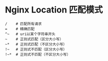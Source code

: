 # Nginx Location 匹配模式

```text
/    # 匹配所有请求
=    # 精确匹配
^~   # uri以某个字符串开头
~    # 正则式匹配（区分大小写）
~*   # 正则式匹配（不区分大小写）
!~   # 正则式不匹配（区分大小写）
!~*  # 正则式不匹配（不区分大小写）
```

